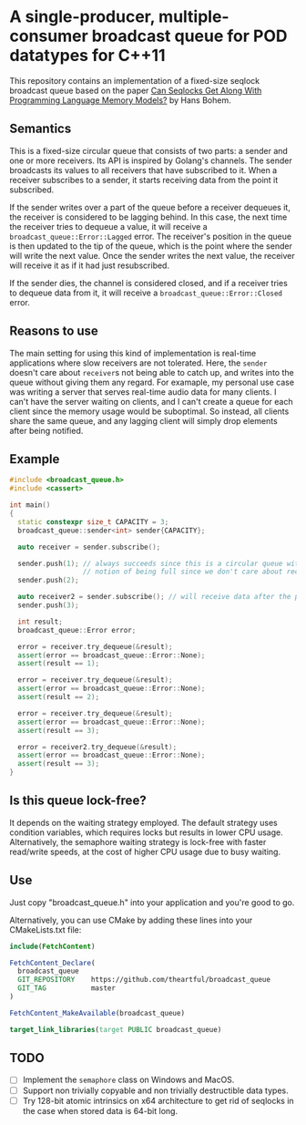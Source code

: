 # A single-producer, multiple-consumer broadcast queue for POD datatypes for C++11

This repository contains an implementation of a fixed-size seqlock broadcast queue
based on the paper [Can Seqlocks Get Along With Programming Language Memory Models?][1]
by Hans Bohem.

## Semantics

This is a fixed-size circular queue that consists of two parts: a sender and
one or more receivers. Its API is inspired by Golang's channels. The sender
broadcasts its values to all receivers that have subscribed to it. When a receiver
subscribes to a sender, it starts receiving data from the point it subscribed.

If the sender writes over a part of the queue before a receiver dequeues it,
the receiver is considered to be lagging behind. In this case, the next time
the receiver tries to dequeue a value, it will receive a `broadcast_queue::Error::Lagged`
error. The receiver's position in the queue is then updated to the tip of the queue,
which is the point where the sender will write the next value. Once the sender
writes the next value, the receiver will receive it as if it had just resubscribed.

If the sender dies, the channel is considered closed, and if a receiver tries
to dequeue data from it, it will receive a `broadcast_queue::Error::Closed` error.

## Reasons to use

The main setting for using this kind of implementation is real-time applications
where slow receivers are not tolerated. Here, the `sender` doesn't care about
`receiver`s not being able to catch up, and writes into the queue without giving
them any regard. For examaple, my personal use case was writing a server that
serves real-time audio data for many clients. I can't have the server waiting
on clients, and I can't create a queue for each client since the memory usage
would be suboptimal. So instead, all clients share the same queue, and any lagging
client will simply drop elements after being notified.

## Example

``` C++
#include <broadcast_queue.h>
#include <cassert>

int main()
{
  static constexpr size_t CAPACITY = 3;
  broadcast_queue::sender<int> sender{CAPACITY};

  auto receiver = sender.subscribe();

  sender.push(1); // always succeeds since this is a circular queue without any
                  // notion of being full since we don't care about receivers!
  sender.push(2);

  auto receiver2 = sender.subscribe(); // will receive data after the point of subscription
  sender.push(3);

  int result;
  broadcast_queue::Error error;

  error = receiver.try_dequeue(&result);
  assert(error == broadcast_queue::Error::None);
  assert(result == 1);

  error = receiver.try_dequeue(&result);
  assert(error == broadcast_queue::Error::None);
  assert(result == 2);

  error = receiver.try_dequeue(&result);
  assert(error == broadcast_queue::Error::None);
  assert(result == 3);

  error = receiver2.try_dequeue(&result);
  assert(error == broadcast_queue::Error::None);
  assert(result == 3);
}
```

## Is this queue lock-free?

It depends on the waiting strategy employed. The default strategy uses condition
variables, which requires locks but results in lower CPU usage. Alternatively,
the semaphore waiting strategy is lock-free with faster read/write speeds, at the
cost of higher CPU usage due to busy waiting.

## Use

Just copy "broadcast_queue.h" into your application and you're good to go.

Alternatively, you can use CMake by adding these lines into your CMakeLists.txt file:
```cmake
include(FetchContent)

FetchContent_Declare(
  broadcast_queue
  GIT_REPOSITORY    https://github.com/theartful/broadcast_queue
  GIT_TAG           master
)

FetchContent_MakeAvailable(broadcast_queue)

target_link_libraries(target PUBLIC broadcast_queue)
```

## TODO

- [ ] Implement the `semaphore` class on Windows and MacOS.
- [ ] Support non trivially copyable and non trivially destructible data types.
- [ ] Try 128-bit atomic intrinsics on x64 architecture to get rid of seqlocks
in the case when stored data is 64-bit long.

[1]: https://www.hpl.hp.com/techreports/2012/HPL-2012-68.pdf 

